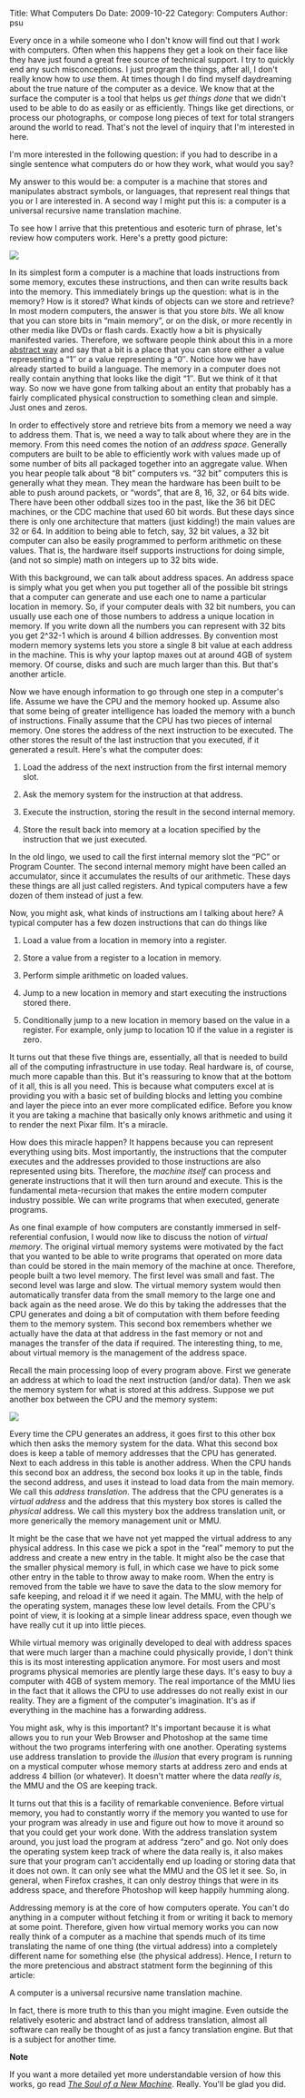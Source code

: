 Title: What Computers Do
Date: 2009-10-22
Category: Computers
Author: psu

Every once in a while someone who I don't know will find out that I work with computers. Often when this happens they get a look on their face like they have just found a great free source of technical support. I try to quickly end any such misconceptions. I just program the things, after all, I don't really know how to <em>use</em> them. At times though I do find myself daydreaming about the true nature of the computer as a device. We know that at the surface the computer is a tool that helps us <em>get things done</em> that we didn't used to be able to do as easily or as efficiently. Things like get directions, or process our photographs, or compose long pieces of text for total strangers around the world to read. That's not the level of inquiry that I'm interested in here.

I'm more interested in the following question: if you had to describe in a single sentence what computers do or how they work, what would you say?<br />
<span id="more-2308"></span>

My answer to this would be: a computer is a machine that stores and manipulates abstract symbols, or languages, that represent real things that you or I are interested in. A second way I might put this is: a computer is a universal recursive name translation machine.

To see how I arrive that this pretentious and esoteric turn of phrase, let's review how computers work. Here's a pretty good picture:

<img src="http://kvdpsu.org/cpu.png"><br />

In its simplest form a computer is a machine that loads instructions from some memory, excutes these instructions, and then can write results back into the memory. This immediately brings up the question: what is in the memory? How is it stored? What kinds of objects can we store and retrieve? In most modern computers, the answer is that you store <em>bits</em>. We all know that you can store bits in &#8220;main memory&#8221;, or on the disk, or more recently in other media like DVDs or flash cards. Exactly how a bit is physically manifested varies. Therefore, we software people think about this in a more <a href="../../../../2008/07/28/the-abstraction-distraction-part-1-abstraction/index.html">abstract way</a> and say that a bit is a place that you can store either a value representing a &#8220;1&#8243; or a value representing a &#8220;0&#8243;. Notice how we have already started to build a language. The memory in a computer does not really contain anything that looks like the digit &#8220;1&#8243;. But we think of it that way. So now we have gone from talking about an entity that probably has a fairly complicated physical construction to something clean and simple. Just ones and zeros.

In order to effectively store and retrieve bits from a memory we need a way to address them. That is, we need a way to talk about where they are in the memory. From this need comes the notion of an <em>address space</em>. Generally computers are built to be able to efficiently work with values made up of some number of bits all packaged together into an aggregate value. When you hear people talk about &#8220;8 bit&#8221; computers vs. &#8220;32 bit&#8221; computers this is generally what they mean. They mean the hardware has been built to be able to push around packets, or &#8220;words&#8221;, that are 8, 16, 32, or 64 bits wide. There have been other oddball sizes too in the past, like the 36 bit DEC machines, or the CDC machine that used 60 bit words. But these days since there is only one architecture that matters (just kidding!) the main values are 32 or 64. In addition to being able to fetch, say, 32 bit values, a 32 bit computer can also be easily programmed to perform arithmetic on these values. That is, the hardware itself supports instructions for doing simple, (and not so simple) math on integers up to 32 bits wide.

With this background, we can talk about address spaces. An address space is simply what you get when you put together all of the possible bit strings that a computer can generate and use each one to name a particular location in memory. So, if your computer deals with 32 bit numbers, you can usually use each one of those numbers to address a unique location in memory. If you write down all the numbers you can represent with 32 bits you get 2^32-1 which is around 4 billion addresses. By convention most modern memory systems lets you store a single 8 bit value at each address in the machine. This is why your laptop maxes out at around 4GB of system memory. Of course, disks and such are much larger than this. But that's another article.

Now we have enough information to go through one step in a computer's life. Assume we have the CPU and the memory hooked up. Assume also that some being of greater intelligence has loaded the memory with a bunch of instructions. Finally assume that the CPU has two pieces of internal memory. One stores the address of the next instruction to be executed. The other stores the result of the last instruction that you executed, if it generated a result. Here's what the computer does:

1. Load the address of the next instruction from the first internal memory slot.

2. Ask the memory system for the instruction at that address.

3. Execute the instruction, storing the result in the second internal memory.

4. Store the result back into memory at a location specified by the instruction that we just executed.

In the old lingo, we used to call the first internal memory slot the &#8220;PC&#8221; or Program Counter. The second internal memory might have been called an accumulator, since it accumulates the results of our arithmetic. These days these things are all just called registers. And typical computers have a few dozen of them instead of just a few.

Now, you  might ask, what kinds of instructions am I talking about here? A typical computer has a few dozen instructions that can do things like

1. Load a value from a location in memory into a register.

2. Store a value from a register to a location in memory.

3. Perform simple arithmetic on loaded values.

4. Jump to a new location in  memory and start executing the instructions stored there.

5. Conditionally jump to a new location in memory based on the value in a register. For example, only jump to location 10 if the value in a register is zero.

It turns out that these five things are, essentially, all that is needed to build all of the computing infrastructure in use today. Real hardware is, of course, much more capable than this. But it's reassuring to know that at the bottom of it all, this is all you need. This is because what computers excel at is providing you with a basic set of building blocks and letting you combine and layer the piece into an ever more complicated edifice. Before you know it you are taking a machine that basically only knows arithmetic and using it to render the next Pixar film. It's a miracle.

How does this miracle happen? It happens because you can represent everything using bits. Most importantly, the instructions that the computer executes and the addresses provided to those instructions are also represented using bits. Therefore, the <em>machine itself</em> can process and generate instructions that it will then turn around and execute. This is the fundamental meta-recursion that makes the entire modern computer industry possible. We can write programs that when executed, generate programs.

As one final example of how computers are constantly immersed in self-referential confusion, I would now like to discuss the notion of <em>virtual memory</em>. The original virtual memory systems were motivated by the fact that you wanted to be able to write programs that operated on more data than could be stored in the main memory of the machine at once. Therefore, people built a two level memory. The first level was small and fast. The second level was large and slow. The virtual memory system would then automatically transfer data from the small memory to the large one and back again as the need arose. We do this by taking the addresses that the CPU generates and doing a bit of computation with them before feeding them to the memory system. This second box remembers whether we actually have the data at that address in the fast memory or not and manages the transfer of the data if required. The interesting thing, to me, about virtual memory is the management of the address space.

Recall the main processing loop of every program above. First we generate an address at which to load the next instruction (and/or data). Then we ask the memory system for what is stored at this address. Suppose we put another box between the CPU and the memory system:

<img src="http://kvdpsu.org/vm.png"><br />

Every time the CPU generates an address, it goes first to this other box which then asks the memory system for the data. What this second box does is keep a table of memory addresses that the CPU has generated. Next to each address in this table is another address. When the CPU hands this second box an address, the second box looks it up in the table, finds the second address, and uses it instead to load data from the main memory. We call this <em>address translation</em>. The address that the CPU generates is a <em>virtual address</em> and the address that this mystery box stores is called the <em>physical</em> address. We call this mystery box the address translation unit, or more generically the memory management unit or MMU.

It might be the case that we have not yet mapped the virtual address to any physical address. In this case we pick a spot in the &#8220;real&#8221; memory to put the address and create a new entry in the table. It might also be the case that the smaller physical memory is full, in which case we have to pick some other entry in the table to throw away to make room. When the entry is removed from the table we have to save the data to the slow memory for safe keeping, and reload it if we need it again. The MMU, with the help of the operating system, manages these low level details. From the CPU's point of view, it is looking at a simple linear address space, even though we have really cut it up into little pieces.

While virtual memory was originally developed to deal with address spaces that were much larger than a machine could physically provide, I don't think this is its most interesting application anymore. For most users and most programs physical memories are plently large these days. It's easy to buy a computer with 4GB of system memory.  The real importance of the MMU lies in the fact that it allows the CPU to use addresses do not really exist in our reality. They are a figment of the computer's imagination. It's as if everything in the machine has a forwarding address.

You might ask, why is this important? It's important because it is what allows you to run your Web Browser and Photoshop at the same time without the two programs interfering with one another. Operating systems use address translation to provide the <em>illusion</em> that every program is running on a mystical computer whose memory starts at address zero and ends at address 4 billion (or whatever). It doesn't matter where the data <em>really is</em>, the MMU and the OS are keeping track.

It turns out that this is a facility of remarkable convenience.  Before virtual memory, you had to constantly worry if the memory you wanted to use for your program was already in use and figure out how to move it around so that you could get your work done. With the address translation system around, you just load the program at address &#8220;zero&#8221; and go. Not only does the operating system keep track of where the data really is, it also makes sure that your program can't accidentally end up loading or storing data that it does not own. It can only see what the MMU and the OS let it see. So, in general, when Firefox crashes, it can only destroy things that were in its address space, and therefore Photoshop will keep happily humming along.

Addressing memory is at the core of how computers operate. You can't do anything in a computer without fetching it from or writing it back to memory at some point. Therefore, given how virtual memory works you can now really think of a computer as a machine that spends much of its time translating the name of one thing (the virtual address) into a completely different name for something else (the physical address). Hence, I return to the more pretencious and abstract statment form the beginning of this article:

A computer is a universal recursive name translation machine.

In fact, there is more truth to this than you  might imagine. Even outside the relatively esoteric and abstract land of address translation, almost all software can really be thought of as just a fancy translation engine. But that is a subject for another time.

<b>Note</b>

If you want a more detailed yet more understandable version of how this works, go read <a href="../../../../2006/06/19/the-soul-of-a-new-machine/index.html"><em>The Soul of a New Machine</em></a>. Really. You'll be glad you did.

